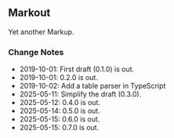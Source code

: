 ## Markout
Yet another Markup.

### Change Notes
- 2019-10-01: First draft (0.1.0) is out.
- 2019-10-01: 0.2.0 is out.
- 2019-10-02: Add a table parser in TypeScript
- 2025-05-11: Simplify the draft (0.3.0).
- 2025-05-12: 0.4.0 is out.
- 2025-05-14: 0.5.0 is out.
- 2025-05-15: 0.6.0 is out.
- 2025-05-15: 0.7.0 is out.
